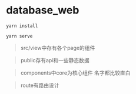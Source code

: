 # database_web

`yarn install`

`yarn serve`

>src/view中存有各个page的组件 
    
>public存有api和一些静态数据

>components中core为核心组件 名字都比较直白

>route有路由设计